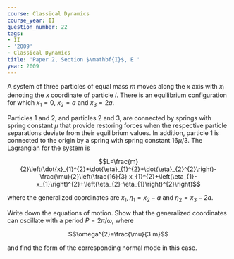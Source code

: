 ```yaml
---
course: Classical Dynamics
course_year: II
question_number: 22
tags:
- II
- '2009'
- Classical Dynamics
title: 'Paper 2, Section $\mathbf{I}$, E '
year: 2009
---
```




A system of three particles of equal mass $m$ moves along the $x$ axis with $x_{i}$ denoting the $x$ coordinate of particle $i$. There is an equilibrium configuration for which $x_{1}=0$, $x_{2}=a$ and $x_{3}=2 a$.

Particles 1 and 2, and particles 2 and 3, are connected by springs with spring constant $\mu$ that provide restoring forces when the respective particle separations deviate from their equilibrium values. In addition, particle 1 is connected to the origin by a spring with spring constant $16 \mu / 3$. The Lagrangian for the system is

$$L=\frac{m}{2}\left(\dot{x}_{1}^{2}+\dot{\eta}_{1}^{2}+\dot{\eta}_{2}^{2}\right)-\frac{\mu}{2}\left(\frac{16}{3} x_{1}^{2}+\left(\eta_{1}-x_{1}\right)^{2}+\left(\eta_{2}-\eta_{1}\right)^{2}\right)$$

where the generalized coordinates are $x_{1}, \eta_{1}=x_{2}-a$ and $\eta_{2}=x_{3}-2 a$.

Write down the equations of motion. Show that the generalized coordinates can oscillate with a period $P=2 \pi / \omega$, where

$$\omega^{2}=\frac{\mu}{3 m}$$

and find the form of the corresponding normal mode in this case.